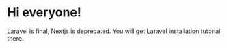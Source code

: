 # Hi everyone!
Laravel is final, Nextjs is deprecated. You will get Laravel installation tutorial there.
